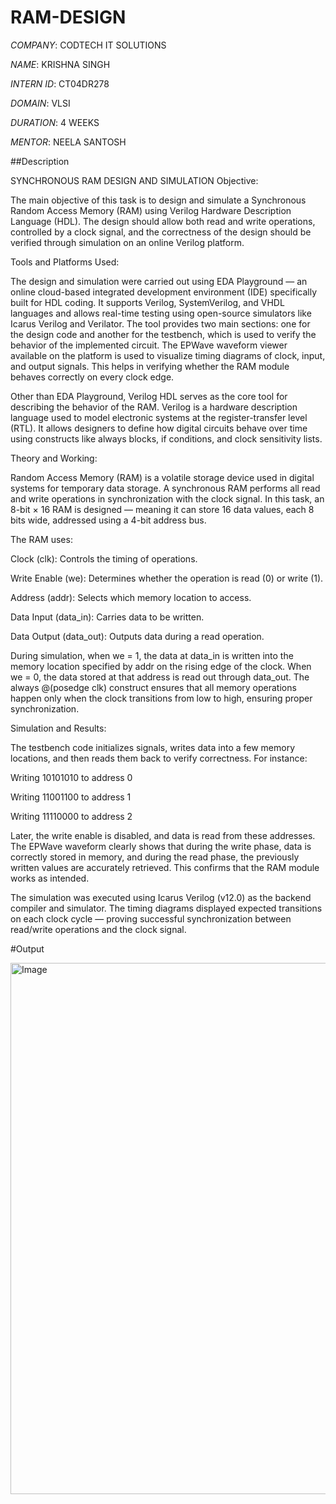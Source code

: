 # RAM-DESIGN

*COMPANY*: CODTECH IT SOLUTIONS  

*NAME*: KRISHNA SINGH 

*INTERN ID*: CT04DR278  

*DOMAIN*: VLSI 

*DURATION*: 4 WEEKS  

*MENTOR*: NEELA SANTOSH  

##Description 

SYNCHRONOUS RAM DESIGN AND SIMULATION
Objective:

The main objective of this task is to design and simulate a Synchronous Random Access Memory (RAM) using Verilog Hardware Description Language (HDL). The design should allow both read and write operations, controlled by a clock signal, and the correctness of the design should be verified through simulation on an online Verilog platform.

Tools and Platforms Used:

The design and simulation were carried out using EDA Playground — an online cloud-based integrated development environment (IDE) specifically built for HDL coding. It supports Verilog, SystemVerilog, and VHDL languages and allows real-time testing using open-source simulators like Icarus Verilog and Verilator. The tool provides two main sections: one for the design code and another for the testbench, which is used to verify the behavior of the implemented circuit.
The EPWave waveform viewer available on the platform is used to visualize timing diagrams of clock, input, and output signals. This helps in verifying whether the RAM module behaves correctly on every clock edge.

Other than EDA Playground, Verilog HDL serves as the core tool for describing the behavior of the RAM. Verilog is a hardware description language used to model electronic systems at the register-transfer level (RTL). It allows designers to define how digital circuits behave over time using constructs like always blocks, if conditions, and clock sensitivity lists.

Theory and Working:

Random Access Memory (RAM) is a volatile storage device used in digital systems for temporary data storage. A synchronous RAM performs all read and write operations in synchronization with the clock signal. In this task, an 8-bit × 16 RAM is designed — meaning it can store 16 data values, each 8 bits wide, addressed using a 4-bit address bus.

The RAM uses:

Clock (clk): Controls the timing of operations.

Write Enable (we): Determines whether the operation is read (0) or write (1).

Address (addr): Selects which memory location to access.

Data Input (data_in): Carries data to be written.

Data Output (data_out): Outputs data during a read operation.

During simulation, when we = 1, the data at data_in is written into the memory location specified by addr on the rising edge of the clock. When we = 0, the data stored at that address is read out through data_out. The always @(posedge clk) construct ensures that all memory operations happen only when the clock transitions from low to high, ensuring proper synchronization.

Simulation and Results:

The testbench code initializes signals, writes data into a few memory locations, and then reads them back to verify correctness. For instance:

Writing 10101010 to address 0

Writing 11001100 to address 1

Writing 11110000 to address 2

Later, the write enable is disabled, and data is read from these addresses. The EPWave waveform clearly shows that during the write phase, data is correctly stored in memory, and during the read phase, the previously written values are accurately retrieved. This confirms that the RAM module works as intended.

The simulation was executed using Icarus Verilog (v12.0) as the backend compiler and simulator. The timing diagrams displayed expected transitions on each clock cycle — proving successful synchronization between read/write operations and the clock signal.

#Output

<img width="1440" height="850" alt="Image" src="https://github.com/user-attachments/assets/26781e6b-e46e-4c3c-a7c1-130c5a511a05" />



